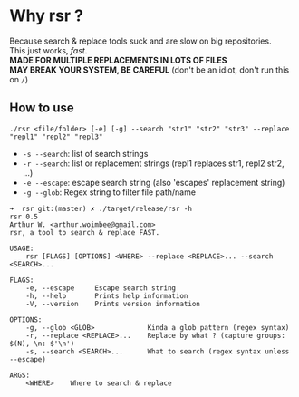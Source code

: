 # Why rsr ?
Because search & replace tools suck and are slow on big repositories.  
This just works, *fast*.  
**MADE FOR MULTIPLE REPLACEMENTS IN LOTS OF FILES**  
**MAY BREAK YOUR SYSTEM, BE CAREFUL** (don't be an idiot, don't run this on `/`)  
## How to use
`./rsr <file/folder> [-e] [-g] --search "str1" "str2" "str3" --replace "repl1" "repl2" "repl3"`
- `-s --search`: list of search strings
- `-r --search`: list or replacement strings (repl1 replaces str1, repl2 str2, ...)
- `-e --escape`: escape search string (also 'escapes' replacement string)
- `-g --glob`: Regex string to filter file path/name

```
➜  rsr git:(master) ✗ ./target/release/rsr -h
rsr 0.5
Arthur W. <arthur.woimbee@gmail.com>
rsr, a tool to search & replace FAST.

USAGE:
    rsr [FLAGS] [OPTIONS] <WHERE> --replace <REPLACE>... --search <SEARCH>...

FLAGS:
    -e, --escape     Escape search string
    -h, --help       Prints help information
    -V, --version    Prints version information

OPTIONS:
    -g, --glob <GLOB>             Kinda a glob pattern (regex syntax)
    -r, --replace <REPLACE>...    Replace by what ? (capture groups: $(N), \n: $'\n')
    -s, --search <SEARCH>...      What to search (regex syntax unless --escape)

ARGS:
    <WHERE>    Where to search & replace

```

